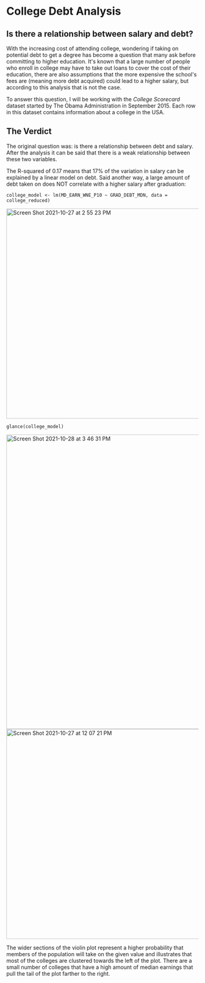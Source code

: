 # College Debt Analysis

## Is there a relationship between salary and debt?

With the increasing cost of attending college, wondering if taking on potential debt to get a degree has become a question that many ask before committing to higher education. It's known that a large number of people who enroll in college may have to take out loans to cover the cost of their education, there are also assumptions that the more expensive the school's fees are (meaning more debt acquired) could lead to a higher salary, but according to this analysis that is not the case.

To answer this question, I will be working with the *College Scorecard* dataset started by The Obama Administration in September 2015. Each row in this dataset contains information about a college in the USA. 




## The Verdict

The original question was: is there a relationship between debt and salary. After the analysis it can be said that there is a weak relationship between these two variables.

The R-squared of 0.17 means that 17% of the variation in salary can be explained by a linear model on debt. Said another way, a large amount of debt taken on does NOT correlate with a higher salary after graduation:

``
college_model <- lm(MD_EARN_WNE_P10 ~ GRAD_DEBT_MDN, data = college_reduced)
``

<img width="550" alt="Screen Shot 2021-10-27 at 2 55 23 PM" src="https://user-images.githubusercontent.com/84459190/139129093-b6815858-ed53-4bb5-aa98-7e837b0fd33b.png">

``
glance(college_model)
``

<img width="771" alt="Screen Shot 2021-10-28 at 3 46 31 PM" src="https://user-images.githubusercontent.com/84459190/139325009-5edc33a7-c815-45d5-8a73-9376072a56c5.png">


<img width="550" alt="Screen Shot 2021-10-27 at 12 07 21 PM" src="https://user-images.githubusercontent.com/84459190/139104508-d98a3b9c-0303-4484-8e01-a4a9a1b1f200.png">

The wider sections of the violin plot represent a higher probability that members of the population will take on the given value and illustrates that most of the colleges are clustered towards the left of the plot. There are a small number of colleges that have a high amount of median earnings that pull the tail of the plot farther to the right.


